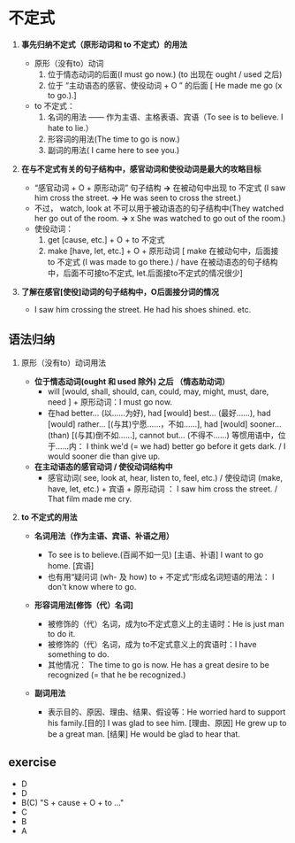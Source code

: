 # 不定式

1. **事先归纳不定式（原形动词和 to 不定式）的用法**
    - 原形（没有to）动词
        1. 位于情态动词的后面(I must go now.) (to 出现在 ought / used 之后)
        1. 位于 “主动语态的感官、使役动词 + O ” 的后面 [ He made me go (x to go.).] 
    - to 不定式：
        1. 名词的用法 —— 作为主语、主格表语、宾语（To see is to believe. I hate to lie.）
        1. 形容词的用法(The time to go is now.)
        1. 副词的用法( I came here to see you.)

1. **在与不定式有关的句子结构中，感官动词和使役动词是最大的攻略目标**
    - “感官动词 + O + 原形动词” 句子结构 **->** 在被动句中出现 to 不定式 (I saw him cross the street. **->** He was seen to cross the street.)
    - 不过， watch, look at 不可以用于被动语态的句子结构中(They watched her go out of the room. **->** x She was watched to go out of the room.)
    - 使役动词：
        1. get [cause, etc.] + O + to 不定式
        1. make [have, let, etc.] + O + 原形动词 [ make 在被动句中，后面接 to 不定式 (I was made to go there.) / have 在被动语态的句子结构中，后面不可接to不定式, let.后面接to不定式的情况很少]

1. **了解在感官[使役]动词的句子结构中，O后面接分词的情况**
    - I saw him crossing the street. He had his shoes shined. etc.

## 语法归纳

1. 原形（没有to）动词用法
    - **位于情态动词(ought 和 used 除外) 之后 （情态助动词）**
        - will [would, shall, should, can, could, may, might, must, dare, need ] + 原形动词：I must go now.
        - 在had better... (以……为好), had [would] best... (最好……), had [would] rather... [(与其)宁愿……，不如……], had [would] sooner... (than) [(与其)倒不如……], cannot but... (不得不……) 等惯用语中，位于……内： I think we'd (= we had) better go before it gets dark. / I would sooner die than give up.
    - **在主动语态的感官动词 / 使役动词结构中**
        - 感官动词( see, look at, hear, listen to, feel, etc.) / 使役动词 (make, have, let, etc.) + 宾语 + 原形动词 ： I saw him cross the street. / That film made me cry.

1. **to 不定式的用法**
    - **名词用法（作为主语、宾语、补语之用）**
        - To see is to believe.(百闻不如一见) [主语、补语] I want to go home. [宾语]
        - 也有用“疑问词 (wh- 及 how) to + 不定式“形成名词短语的用法： I don't know where to go.

    - **形容词用法[修饰（代）名词]**
        - 被修饰的（代）名词，成为to不定式意义上的主语时：He is just man to do it.
        - 被修饰的（代）名词，成为 to不定式意义上的宾语时：I have something to do.
        - 其他情况： The time to go is now. He has a great desire to be recognized (= that he be recognized.)
    - **副词用法**
        - 表示目的、原因、理由、结果、假设等：He worried hard to support his family.[目的] I was glad to see him. [理由、原因] He grew up to be a great man. [结果] He would be glad to hear that.

## exercise

- D
- D
- B(C) "S + cause + O + to ..."
- C
- B
- A